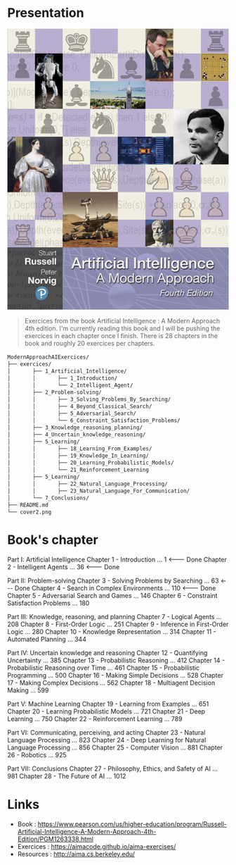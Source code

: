 # Presentation

<p align="center"><img src="cover2.jpg"></p>

>Exercices from the book Artificial Intelligence : A Modern Approach 4th edition. I'm currently reading this book and I will be pushing the exercices in each chapter once I finish. There is 28 chapters in the book and roughly 20 exercices per chapters.

<pre><code>ModernApproachAIExercices/
├── exercices/
│   	├── 1_Artificial_Intelligence/   
│       │       ├── 1_Introduction/ 
│       │       └── 2_Intelligent_Agent/ 
│       ├── 2_Problem-solving/ 	 
│       │       ├── 3_Solving_Problems_By_Searching/ 
│       │       ├── 4_Beyond_Classical_Search/ 
│       │       ├── 5_Adversarial_Search/ 
│       │       └── 6_Constraint_Satisfaction_Problems/ 
│       ├── 3_Knowledge_reasoning_planning/ 	 
│       ├── 4_Uncertain_knowledge_reasoning/ 	 
│       ├── 5_Learning/ 	 
│       │       ├── 18_Learning_From_Examples/ 
│       │       ├── 19_Knowledge_In_Learning/ 
│       │       ├── 20_Learning_Probabilistic_Models/ 
│       │       └── 21_Reinforcement_Learning	 
│       ├── 5_Learning/ 	 
│       │       ├── 22_Natural_Language_Processing/ 
│       │       ├── 23_Natural_Language_For_Communication/ 	 
│       └── 7_Conclusions/ 	 	 
├── README.md		          
└── cover2.png
</pre></code>

# Book's chapter

Part I: Artificial Intelligence
Chapter 1 - Introduction ... 1 <--- Done
Chapter 2 - Intelligent Agents ... 36 <--- Done

Part II: Problem-solving
Chapter 3 - Solving Problems by Searching ... 63 <--- Done
Chapter 4 - Search in Complex Environments ... 110 <--- Done
Chapter 5 - Adversarial Search and Games ... 146
Chapter 6 - Constraint Satisfaction Problems ... 180

Part III: Knowledge, reasoning, and planning
Chapter 7 - Logical Agents ... 208
Chapter 8 - First-Order Logic ... 251
Chapter 9 - Inference in First-Order Logic ... 280
Chapter 10 - Knowledge Representation ... 314
Chapter 11 - Automated Planning ... 344

Part IV: Uncertain knowledge and reasoning
Chapter 12 - Quantifying Uncertainty ... 385
Chapter 13 - Probabilistic Reasoning ... 412
Chapter 14 - Probabilistic Reasoning over Time ... 461
Chapter 15 - Probabilistic Programming ... 500
Chapter 16 - Making Simple Decisions ... 528
Chapter 17 - Making Complex Decisions ... 562
Chapter 18 - Multiagent Decision Making ... 599

Part V: Machine Learning
Chapter 19 - Learning from Examples ... 651
Chapter 20 - Learning Probabilistic Models ... 721
Chapter 21 - Deep Learning ... 750
Chapter 22 - Reinforcement Learning ... 789

Part VI: Communicating, perceiving, and acting
Chapter 23 - Natural Language Processing ... 823
Chapter 24 - Deep Learning for Natural Language Processing ... 856
Chapter 25 - Computer Vision ... 881
Chapter 26 - Robotics ... 925

Part VII: Conclusions
Chapter 27 - Philosophy, Ethics, and Safety of AI ... 981
Chapter 28 - The Future of AI ... 1012

# Links

- Book : https://www.pearson.com/us/higher-education/program/Russell-Artificial-Intelligence-A-Modern-Approach-4th-Edition/PGM1263338.html
- Exercices : https://aimacode.github.io/aima-exercises/
- Resources : http://aima.cs.berkeley.edu/

